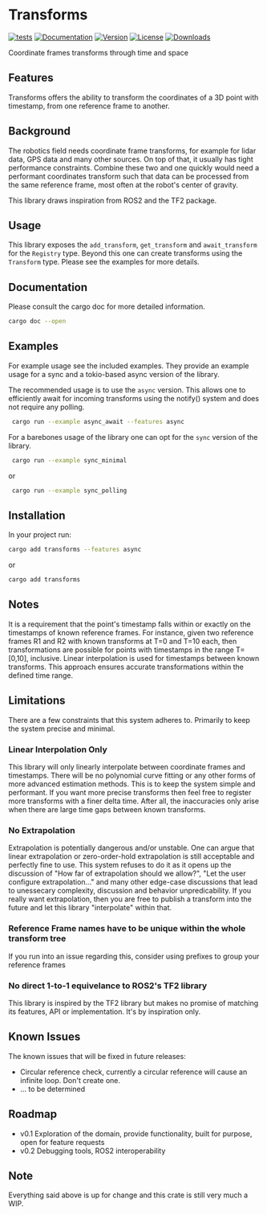# Transforms
[![tests](https://github.com/dHofmeister/transforms/actions/workflows/tests.yml/badge.svg)](https://github.com/dHofmeister/transforms/actions/workflows/tests.yml)
[![Documentation](https://docs.rs/transforms/badge.svg)](https://docs.rs/transforms)
[![Version](https://img.shields.io/crates/v/transforms.svg)](https://crates.io/crates/transforms)
[![License](https://img.shields.io/crates/l/transforms.svg)](https://github.com/deniz-hofmeister/transforms/blob/master/LICENSE)
[![Downloads](https://img.shields.io/crates/d/transforms.svg)](https://crates.io/crates/transforms)

Coordinate frames transforms through time and space

## Features
Transforms offers the ability to transform the coordinates of a 3D point with timestamp, from one reference frame to another.

## Background
The robotics field needs coordinate frame transforms, for example for lidar data, GPS data and many other sources. On top of that, it usually has tight performance constraints. Combine these two and one quickly would need a performant coordinates transform such that data can be processed from the same reference frame, most often at the robot's center of gravity. 

This library draws inspiration from ROS2 and the TF2 package. 

## Usage

This library exposes the ```add_transform```, ```get_transform``` and ```await_transform``` for the ```Registry``` type. Beyond this one can create transforms using the ```Transform``` type. Please see the examples for more details.

## Documentation
Please consult the cargo doc for more detailed information.
```bash
cargo doc --open
```

## Examples
For example usage see the included examples. They provide an example usage for a sync and a tokio-based async version of the library. 

The recommended usage is to use the ```async``` version. This allows one to efficiently await for incoming transforms using the notify() system and does not require any polling.
```bash
 cargo run --example async_await --features async
```

For a barebones usage of the library one can opt for the ```sync``` version of the library.
```bash
 cargo run --example sync_minimal
```
or
```bash
 cargo run --example sync_polling
```
## Installation
In your project run:
```bash 
cargo add transforms --features async
```
or
```rust 
cargo add transforms
```


## Notes
It is a requirement that the point's timestamp falls within or exactly on the timestamps of known reference frames. For instance, given two reference frames R1 and R2 with known transforms at T=0 and T=10 each, then transformations are possible for points with timestamps in the range T=[0,10], inclusive. Linear interpolation is used for timestamps between known transforms. This approach ensures accurate transformations within the defined time range.

## Limitations
There are a few constraints that this system adheres to. Primarily to keep the system precise and minimal.

### Linear Interpolation Only
This library will only linearly interpolate between coordinate frames and timestamps. There will be no polynomial curve fitting or any other forms of more advanced estimation methods. This is to keep the system simple and performant. If you want more precise transforms then feel free to register more transforms with a finer delta time. After all, the inaccuracies only arise when there are large time gaps between known transforms.

### No Extrapolation
Extrapolation is potentially dangerous and/or unstable. One can argue that linear extrapolation or zero-order-hold extrapolation is still acceptable and perfectly fine to use. This system refuses to do it as it opens up the discussion of "How far of extrapolation should we allow?", "Let the user configure extrapolation..." and many other edge-case discussions that lead to unessecary complexity, discussion and behavior unpredicability. If you really want extrapolation, then you are free to publish a transform into the future and let this library "interpolate" within that.
### Reference Frame names have to be unique within the whole transform tree
If you run into an issue regarding this, consider using prefixes to group your reference frames

### No direct 1-to-1 equivelance to ROS2's TF2 library
This library is inspired by the TF2 library but makes no promise of matching its features, API or implementation. It's by inspiration only.

## Known Issues
The known issues that will be fixed in future releases: 
- Circular reference check, currently a circular reference will cause an infinite loop. Don't create one. 
- ... to be determined

## Roadmap

- v0.1 Exploration of the domain, provide functionality, built for purpose, open for feature requests
- v0.2 Debugging tools, ROS2 interoperability


## Note
Everything said above is up for change and this crate is still very much a WIP.

